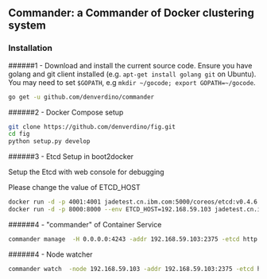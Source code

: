## Commander: a Commander of Docker clustering system



### Installation

######1 - Download and install the current source code.
Ensure you have golang and git client installed (e.g. `apt-get install golang git` on Ubuntu).
You may need to set `$GOPATH`, e.g `mkdir ~/gocode; export GOPATH=~/gocode`.


```sh
go get -u github.com/denverdino/commander
```


######2 - Docker Compose setup


```sh
git clone https://github.com/denverdino/fig.git
cd fig
python setup.py develop
```


######3 - Etcd Setup in boot2docker

Setup the Etcd with web console for debugging

Please change the value of ETCD_HOST

```sh
docker run -d -p 4001:4001 jadetest.cn.ibm.com:5000/coreos/etcd:v0.4.6 -cors='*'
docker run -d -p 8000:8000 --env ETCD_HOST=192.168.59.103 jadetest.cn.ibm.com:5000/pure/etcd-browser
```

######4 - "commander" of Container Service

```sh
commander manage  -H 0.0.0.0:4243 -addr 192.168.59.103:2375 -etcd http://192.168.59.103:4001
```



######4 - Node watcher


```sh
commander watch  -node 192.168.59.103 -addr 192.168.59.103:2375 -etcd http://192.168.59.103:4001
```